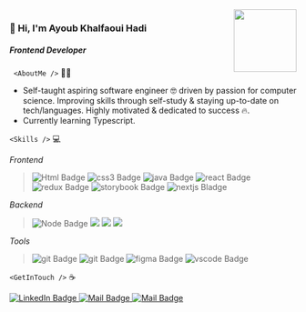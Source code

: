 <img align='right' src="https://media0.giphy.com/media/RcsonxhFOqAdOiHeWB/giphy.gif?cid=790b7611c1e084726ed4e1eac0e8802ef0af16dd2775fc8a&rid=giphy.gif&ct=s" height="110" />

### :wave: Hi, I'm Ayoub Khalfaoui Hadi

##### _Frontend Developer_

` <AboutMe />` :man_shrugging:

- Self-taught aspiring software engineer 🤓 driven by passion for computer science. Improving skills through self-study & staying up-to-date on tech/languages. Highly motivated & dedicated to success 🔥.
- Currently learning Typescript.

`<Skills />` :computer:

_Frontend_

> <img src="https://img.shields.io/badge/Html-orangered?style=for-the-badge&logo=html5&logoColor=white" alt="Html Badge"/>
> <img src="https://img.shields.io/badge/Css-0a66c2?style=for-the-badge&logo=css3&logoColor=white" alt="css3 Badge"/>
> <img src="https://img.shields.io/badge/Javascirpt-yellow?style=for-the-badge&logo=javascript&logoColor=white" alt="java Badge"/>
> <img src="https://img.shields.io/badge/React-0a66c2?style=for-the-badge&logo=react&logoColor=white" alt="react Badge"/>
> <img src="https://img.shields.io/badge/Redux-purple?style=for-the-badge&logo=redux&logoColor=white" alt="redux Badge"/>
> <img src="https://img.shields.io/badge/Storybook-pink?style=for-the-badge&logo=storybook&logoColor=white" alt="storybook Badge"/>
> <img src="https://img.shields.io/badge/Nextjs-black?style=for-the-badge&logo=next.js&logoColor=white" alt="nextjs Bladge"/>

_Backend_

> <img src="https://img.shields.io/badge/Node-green?style=for-the-badge&logo=node.js&logoColor=white" alt="Node Badge"/>
> <img src="https://img.shields.io/badge/Express-black?style=for-the-badge&logo=express&logoColor=white" alexprt="express Badge"/>
> <img src="https://img.shields.io/badge/Graphql-purple?style=for-the-badge&logo=graphql&logoColor=white" algrapt="graphql Badge"/>
> <img src="https://img.shields.io/badge/MongoDB-green?style=for-the-badge&logo=mongodb&logoColor=white" almongt="mongodb Badge"/>

_Tools_

> <img src="https://img.shields.io/badge/Git-orangered?style=for-the-badge&logo=git&logoColor=white" alt="git Badge"/>
> <img src="https://img.shields.io/badge/Tdd-blue?style=for-the-badge&" alt="git Badge"/>
> <img src="https://img.shields.io/badge/figma-orangered?style=for-the-badge&logo=figma&logoColor=white" alt="figma Badge"/>
> <img src="https://img.shields.io/badge/vscode-orangered?style=for-the-badge&logo=visualstudiocode&logoColor=white" alt="vscode Badge"/>

`<GetInTouch />` :coffee:

<a href="https://www.linkedin.com/in/eyubkh" target="_blank">
    <img src="https://img.shields.io/badge/LinkedIn-0a66c2?style=for-the-badge&logo=linkedin&logoColor=white" alt="LinkedIn Badge"/>
</a>   
<a href="mailto: eyub.kh@gmail.com">
    <img src="https://img.shields.io/badge/Mail-orangered?style=for-the-badge&logo=gmail&logoColor=white" alt="Mail Badge"/>
</a>
<a href="https://docs.google.com/document/d/11Qi-i4_nDdEo7gN1O3mEG3sx7O6AqX_2hjceeCuE9Vg/edit?usp=sharing" target="_blank">
    <img src="https://img.shields.io/badge/Cv-yellow?style=for-the-badge&logo=libreoffice&logoColor=white" alt="Mail Badge"/>
</a>
